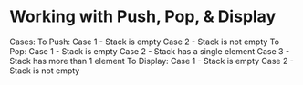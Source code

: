 # Working with Push, Pop, & Display

Cases:
  To Push:
    Case 1 - Stack is empty
    Case 2 - Stack is not empty
  To Pop:
    Case 1 - Stack is empty
    Case 2 - Stack has a single element
    Case 3 - Stack has more than 1 element
  To Display:
    Case 1 - Stack is empty
    Case 2 - Stack is not empty
